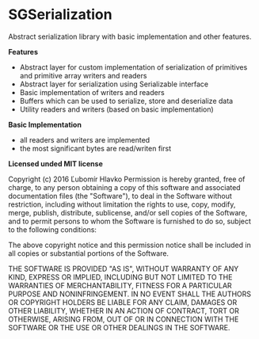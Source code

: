 # SGSerialization

Abstract serialization library with basic implementation and other features.

**Features**
- Abstract layer for custom implementation of serialization of primitives and primitive array writers and readers
- Abstract layer for serialization using Serializable interface
- Basic implementation of writers and readers
- Buffers which can be used to serialize, store and deserialize data
- Utility readers and writers (based on basic implementation)

**Basic Implementation**
- all readers and writers are implemented
- the most significant bytes are read/writen first

**Licensed unded MIT license**

Copyright (c) 2016 Ľubomír Hlavko
Permission is hereby granted, free of charge, to any person obtaining a copy
of this software and associated documentation files (the "Software"), to deal
in the Software without restriction, including without limitation the rights
to use, copy, modify, merge, publish, distribute, sublicense, and/or sell
copies of the Software, and to permit persons to whom the Software is
furnished to do so, subject to the following conditions:

The above copyright notice and this permission notice shall be included in all
copies or substantial portions of the Software.

THE SOFTWARE IS PROVIDED "AS IS", WITHOUT WARRANTY OF ANY KIND, EXPRESS OR
IMPLIED, INCLUDING BUT NOT LIMITED TO THE WARRANTIES OF MERCHANTABILITY,
FITNESS FOR A PARTICULAR PURPOSE AND NONINFRINGEMENT. IN NO EVENT SHALL THE
AUTHORS OR COPYRIGHT HOLDERS BE LIABLE FOR ANY CLAIM, DAMAGES OR OTHER
LIABILITY, WHETHER IN AN ACTION OF CONTRACT, TORT OR OTHERWISE, ARISING FROM,
OUT OF OR IN CONNECTION WITH THE SOFTWARE OR THE USE OR OTHER DEALINGS IN THE
SOFTWARE.
